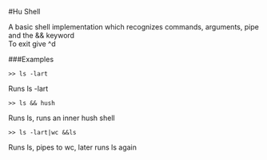 #Hu Shell  

A basic shell implementation which recognizes commands, arguments, pipe and the && keyword  
To exit give ^d  

###Examples  

    >> ls -lart
Runs ls -lart

    >> ls && hush
Runs ls, runs an inner hush shell  

    >> ls -lart|wc &&ls
Runs ls, pipes to wc, later runs ls again  

